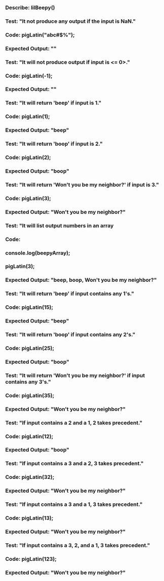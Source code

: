 ### Describe: lilBeepy()

### Test: "It not produce any output if the input is NaN."
### Code: pigLatin("abc#$%");
### Expected Output: ""

### Test: "It will not produce output if input is <= 0>."
### Code: pigLatin(-1);
### Expected Output: ""

### Test: "It will return 'beep' if input is 1."
### Code: pigLatin(1);
### Expected Output: "beep"

### Test: "It will return 'boop' if input is 2."
### Code: pigLatin(2);
### Expected Output: "boop"

### Test: "It will return 'Won't you be my neighbor?' if input is 3."
### Code: pigLatin(3);
### Expected Output: "Won't you be my neighbor?"

### Test: "It will list output numbers in an array
### Code: 
### console.log(beepyArray);
### pigLatin(3);
### Expected Output: "beep, boop, Won't you be my neighbor?"

### Test: "It will return 'beep' if input contains any 1's."
### Code: pigLatin(15);
### Expected Output: "beep"

### Test: "It will return 'boop' if input contains any 2's."
### Code: pigLatin(25);
### Expected Output: "boop"

### Test: "It will return 'Won't you be my neighbor?' if input contains any 3's."
### Code: pigLatin(35);
### Expected Output: "Won't you be my neighbor?"

### Test: "If input contains a 2 and a 1, 2 takes precedent."
### Code: pigLatin(12);
### Expected Output: "boop"

### Test: "If input contains a 3 and a 2, 3 takes precedent."
### Code: pigLatin(32);
### Expected Output: "Won't you be my neighbor?"

### Test: "If input contains a 3 and a 1, 3 takes precedent."
### Code: pigLatin(13);
### Expected Output: "Won't you be my neighbor?"

### Test: "If input contains a 3, 2, and a 1, 3 takes precedent."
### Code: pigLatin(123);
### Expected Output: "Won't you be my neighbor?"
